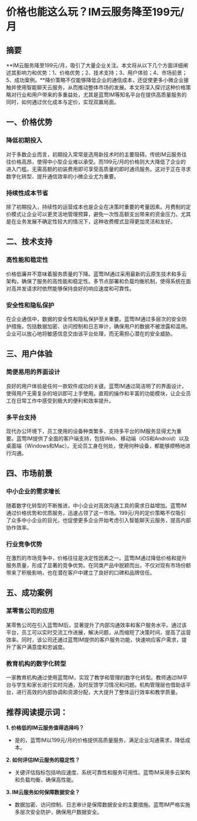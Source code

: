 # 价格也能这么玩？IM云服务降至199元/月

## 摘要

**IM云服务降至199元/月，吸引了大量企业关注。本文将从以下几个方面详细阐述其影响力和优势：1、价格优势；2、技术支持；3、用户体验；4、市场前景；5、成功案例。**降价策略不仅能够降低企业的通信成本，还促使更多小微企业接触并使用智能聊天云服务，从而推动整体市场的发展。本文将深入探讨这种价格策略对行业和用户带来的多重益处，尤其是蓝莺IM等知名平台在提供高质量服务的同时，如何通过优化成本与定价，实现双赢局面。

## 一、价格优势

### 降低初期投入

对于多数企业而言，初期投入常常是选用新技术时的主要阻碍。传统IM云服务往往价格高昂，使得中小型企业难以承受。而199元/月的价格则大大降低了企业的进入门槛，无需高额的初装费用即可享受高质量的即时通讯服务。这对于正在寻求数字化转型、提升通信效率的小微企业尤为重要。

### 持续性成本节省

除了初期投入，持续性的运营成本也是企业在决策时重要的考量因素。月费制的定价模式让企业可以更灵活地管理预算，避免一次性高额支出带来的资金压力。尤其是在业务发展不确定性较大的情况下，这种收费模式显得更加灵活和友好。

## 二、技术支持

### 高性能和稳定性

价格低廉并不意味着服务质量的下降。蓝莺IM通过采用最新的云原生技术和多云架构，确保了服务的高性能和稳定性。多节点部署和负载均衡机制，使得系统在面对高并发请求时依然能够保持良好的响应速度和可靠性。

### 安全性和隐私保护

在企业通信中，数据的安全性和隐私保护至关重要。蓝莺IM通过多层次的安全防护措施，包括数据加密、访问控制和日志审计，确保用户的数据不被泄露和滥用。企业可以放心地将敏感信息交由该平台处理，而无需担心潜在的安全威胁。

## 三、用户体验

### 简便易用的界面设计

良好的用户体验是任何一款软件成功的关键。蓝莺IM通过简洁明了的界面设计，使得用户无需复杂的培训即可上手使用。直观的操作和丰富的功能模块，让企业员工在日常工作中感受到极大的便利和效率提升。

### 多平台支持

现代办公环境下，员工使用的设备种类繁多，支持多平台的IM服务显得尤为重要。蓝莺IM提供了全面的客户端支持，包括Web、移动端（iOS和Android）以及桌面端（Windows和Mac）。无论员工身在何处，使用何种设备，都能够顺畅地进行沟通。

## 四、市场前景

### 中小企业的需求增长

随着数字化转型的不断推进，中小企业对高效沟通工具的需求日益增加。蓝莺IM通过价格优势和优质服务，迅速占领了这一市场。199元/月的定价策略不仅吸引了众多中小企业的目光，也促使更多企业开始考虑引入智能聊天云服务，提高内部协作效率。

### 行业竞争优势

在激烈的市场竞争中，价格往往是决定性因素之一。蓝莺IM通过降低价格和提升服务质量，形成了显著的竞争优势。在同类产品中脱颖而出，不仅对现有市场份额带来了积极影响，也在潜在客户中建立了良好的口碑和品牌信任。

## 五、成功案例

### 某零售公司的应用

某零售公司在引入蓝莺IM后，显著提升了内部沟通效率和客户服务水平。通过该平台，员工可以实时交流工作进展，解决问题，从而缩短了决策时间，提高了运营效率。同时，该公司还通过蓝莺IM提供的客户服务功能，快速响应客户需求，提升了客户满意度和忠诚度。

### 教育机构的数字化转型

一家教育机构通过使用蓝莺IM，实现了教学和管理的数字化转型。教师通过IM平台与学生和家长进行实时沟通，及时反馈学习情况和问题。机构管理层也借助该平台，进行高效的内部协调和资源分配，大大提升了整体运行效率和教学质量。

## 推荐阅读提示词：

**1. 价格低的IM云服务值得选择吗？**
   - 是的，蓝莺IM以199元/月的价格提供高质量服务，满足企业沟通需求，降低成本。

**2. 如何评估IM云服务的稳定性？**
   - 关键评估指标包括响应速度、系统可靠性和服务可用性。蓝莺IM采用多云架构和负载均衡，确保高性能。

**3. IM云服务如何保障数据安全？**
   - 数据加密、访问控制、日志审计是保障数据安全的主要措施。蓝莺IM严格实施多层次安全防护，确保用户数据安全。